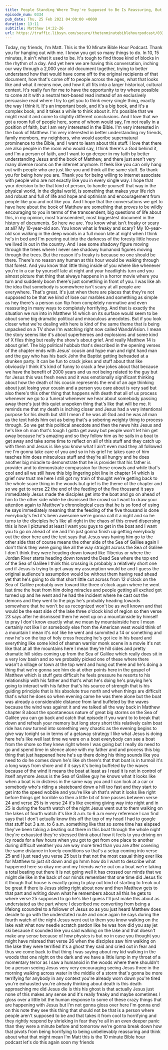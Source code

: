 ```yaml
---
title: People Standing Where They're Supposed to Be Is Reassuring, But the Same Person Standing Where They're Not Supposed to Be Is Horrifying
episode_num: 0334
pub_date: Thu, 25 Feb 2021 04:00:00 +0000
duration: 13:11
subtitle: Matthew 14:22-26
url: https://traffic.libsyn.com/secure/thetenminutebiblehourpodcast/0334_-_People_Standing_Where_Theyre_Supposed_to_Be_Is_Reassuring_But_the_Same_Person_Standing_Where_Theyre_Not_Supposed_to_Be_Is_Horrifying.mp3
---
```


 Today, my friends, I'm Matt. This is the 10 Minute Bible Hour Podcast. Thank you for hanging out with me. I know you got so many things to do. In 10, 15 minutes, it ain't what it used to be. It's tough to find those kind of blocks in the rhythm of a day. And yet here we are having this conversation, inching our way through a 2,000 year old document together, trying to better understand how that would have come off to the original recipients of that document, how that's come off to people across the ages, what that looks like and what it means now, and how it all fits into a larger historical, cultural context. It's really fun for me to have the opportunity to try where possible to come at it with a neutral text-based read instead of an exclusively persuasive read where I try to get you to think every single thing, exactly the way I think it. It's an important book, and it's a big book, and it's a complex book, and it takes a while to think about it. It's possible that we might read it and come to slightly different conclusions. And I love that we got a room full of people here, some of whom would say, I'm not really in a position of faith, but I am very interested in the Bible. I'm very interested in the book of Matthew. I'm very interested in better understanding my friends, family members, my neighbors, who would ascribe supernatural prominence to the Bible, and I want to learn about this stuff. I love that there are also people in the room who would say, I think there's a God behind it, and I'm a person of faith, and I want to go deeper in my faith by better understanding Jesus and the book of Matthew, and there just aren't very many diverse rooms on the internet anymore. It feels like you can only hang out with people who are just like you and think all the same stuff. So thank you for being how you are. Thank you for being willing to internet associate with people who are not exactly like you in every single way. I hope that your decision to be that kind of person, to handle yourself that way in the physical world, in the digital world, is something that makes your life rich and robust and full of life and hope and optimism and encouragement from people like you and not like you. And I hope that the conversations we get to have here about the book of Matthew are something that proves to be wildly encouraging to you in terms of the transcendent, big questions of life about this, in my opinion, most transcendent, most biggestest document in the history of documents. So here we are. You know what isn't freaky or scary at all? My 10-year-old son. You know what is freaky and scary? My 10-year-old son walking in the deep woods in a full moon late at night when I think he's in bed and I'm peering out into the darkness of the foresty little house we lived in out in the country. And I see some shadowy figure moving through the trees where I never see shadowy humanoid figures moving through the trees. But the reason it's freaky is because no one should be there. There's no reason any human at this hour would be walking through that forest. And you know that little thing inside of you where like whenever you're in a car by yourself late at night and your headlights turn and you almost picture that thing that always happens in a horror movie where you turn and suddenly boom there's just something in front of you. I was like ah the idea that somebody is somewhere isn't scary at all people are everywhere. That's great. It's just when there are places that they're not supposed to be that we kind of lose our marbles and something as simple as hey there's a person can flip from completely normative and even reassuring in many ways to completely horrifying. And that is exactly the situation we run into in Matthew 14 which on its surface would seem to be about some big dramatic political and miraculous anecdotes. But if you look closer what we're dealing with here is kind of the same theme that is being unpacked on a TV show I'm watching right now called WandaVision. I mean the story seems like it's about superheroes and explosions and some kind of X files thing but really the show's about grief. And really Matthew 14 is about grief. The big political hubbub that's described in the opening verses of the chapter ends with Jesus' cousin and hype man and right hand man and the guy who has his back John the Baptist getting beheaded at a drunken party. It can be fun to crack jokes and stuff about that like obviously I think it's kind of funny to crack a few jokes about that because we have the benefit of 2000 years and us not being related to the guy but for Jesus this was fresh news and it was emotionally significant thinking about how the death of his cousin represents the end of an age thinking about just losing your cousin and a person you care about is very sad but also there's this other thing that happens with death that all of us process whenever we go to a funeral whenever we hear about somebody passing away there's just this quiet unspoken thing that's like that will be me. It reminds me that my death is inching closer and Jesus had a very intentional purpose for his death but still I mean if he was all God and he was all man as the text holds him out as being that's a sobering weighty thing to process through. So we get this political anecdote and then the news hits Jesus and he's like oh man that's tough I gotta get away but people won't let him get away because he's amazing and so they follow him as he sails in a boat to get away and take some time to reflect on all of this stuff and they catch up with them and Jesus is like you know what I ain't even mad they all followed me I'm gonna take care of you and so in his grief he takes care of him teaches him does miraculous stuff and they're all hungry and he does another big miracle to demonstrate that he is provider that his father is provider and to demonstrate compassion for these crowds and while that's cool and all we still have this big lingering plot line in chapter 14 which is grief now trust me here I still got my train of thought we're getting back to the whole scare thing in the woods but grief is the theme of the chapter and so we get to verse 22 the end of the feeding of the five thousand it says immediately Jesus made the disciples get into the boat and go on ahead of him to the other side while he dismissed the crowd so I want to draw your attention again to Matthew's chronological cues that he is so fond of using he says immediately meaning that the feeding of the five thousand is done everybody's fed it's been awesome we're gonna call it a night and so he turns to the disciples he's like all right in the chaos of this crowd dispersing this is how I pictured at least I want you guys to get in the boat and I want you to go on ahead of me and I'm just gonna finish up getting everybody out the door here and the text says that Jesus was having him go to the other side that of course means the other side of the Sea of Galilee again I don't think they were going like all the way straight across the Sea of Galilee I don't think they were heading down toward like Tiberius or where the Jordan River starts heading down toward the Dead Sea where the top end of the Sea of Galilee I think this crossing is probably a relatively short one and if Jesus is trying to get away my assumption would be and I guess the original audience's assumption would be without them having read ahead yet that he's going to do that short little cut across from 12 o'clock on the Sea of Galilee probably over toward like three o'clock again where he went last time the heat from him doing miracles and people getting all excited got turned up and he went and he had the incident where he cast out the demons and they went to the pigs he's probably heading towards somewhere that he won't be as recognized won't be as well known and that would be the east side of the lake three o'clock kind of region so then verse 23 says after he dismissed them he went up on a mountainside by himself to pray I don't know exactly what we mean by mountainside here I mean certainly not like I or somebody else from the American west would think of a mountain I mean it's not like he went and summited a 14 or something and now he's on the top of holy cross freezing he's got ice in his beard and everything like some kind of shaman warrior monk scene in a movie it's not like that at all the mountains here I mean they're hill sides and pretty dramatic hill sides coming up from the Sea of Galilee which really does sit in a very low basin and so we probably picked one of these where there wasn't a village or town at the top went and hung out there and he's doing a thing that we're gonna see him do at other points here in the gospel of Matthew which is stuff gets difficult he feels pressure he resorts to his relationship with his father and that's what he's doing he's praying he's going to interact with his father that's his source of strength that is his guiding principle that is his absolute true north and when things are difficult that's what he does so when evening came he was there alone but the boat was already a considerable distance from land buffeted by the waves because the wind was against it and we talked all the way back in Matthew chapter 8 about the spontaneous nature of great big storms on the Sea of Galilee you can go back and catch that episode if you want to to break that down and refresh your memory but long story short this relatively calm boat ride has now turned into something very chaotic as the evening begins to give way tonight so in terms of a getaway strategy I like what Jesus is doing here he's like well last time we were on a boat everybody can see a boat from the shore so they knew right where I was going but I really do need to go and spend time in silence alone with my father and and process this big thing that just happened here he's up there doing his thing sounds like you need to do he comes down he's like oh there's that that boat is in turmoil it's a long ways from shore and if it says it's being buffeted by the waves because of the wind it means the boat at least as I read it is not in control of itself anymore Jesus is the Sea of Galilee guy he knows what it looks like when a boat is in distress in the same way you and I can look at a car or somebody who's riding a skateboard down a hill too fast and they start to get into the speed wobble and you're like uh that's what it looks like right before things get horrible so then a little bit of time passes between verse 24 and verse 25 is in verse 24 it's like evening giving way into night and in 25 is during the fourth watch of the night Jesus went out to them walking on the lakes of fourth watch it's like 3 a.m. to 6 a.m every reference I can find says that I don't actually know this off the top of my head I had to google that stuff but 3 a.m. to 6 a.m. something like that so some time has elapsed they've been taking a beating out there in this boat through the whole night they're exhausted they're stressed think about how it feels to you driving on icy roads for a few hours when you got to get from one place to another during difficult weather you are way more tired than you are after covering the same distance in lovely conditions so that's a setup coming into verse 25 and I just read you verse 25 but is that not the most casual thing ever like for Matthew to just sit down and go hmm how do I want to describe what happened here so okay me and my friends we're out on a boat we're taking a total beating out there it is not going well it has crossed our minds that we might die like in the back of our minds remember that one time did Jesus fix it though that house is exactly going to play out kind of starting to freak out be great if there is Jesus siding right about now and then Matthew gets to that part and writing down what he remembers about all this he gets to where verse 25 supposed to go he's like I guess I'll just make this about as understated as the part where I described me converting from being a lifelong scoundrel to a follower of Jesus so as you just heard Matthew does decide to go with the understated route and once again he says during the fourth watch of the night Jesus went out to them you know walking on the lake wait what now needle scratch pardon like he was how did you say jet ski because it sounded like you said walking on the lake and that doesn't make any sense because of how physics is but no in case you thought you might have misread that verse 26 when the disciples saw him walking on the lake they were terrified it's a ghost they said and cried out in fear and thus we come back to that thing I was saying about my kid walking in the woods that one night on the dark and we have a little lump in my throat of a momentary terror as I saw a humanoid in the woods where there shouldn't be a person seeing Jesus very very encouraging seeing Jesus three in the morning walking across water in the middle of a storm that's gonna be more terrifying for anybody in any context you're already worn down you're tired you're exhausted you're already thinking about death is this death approaching me did Jesus die is this his ghost is that actually Jesus just none of this makes any sense and it's really freaky and maybe sometimes I gloss over a little bit the human response to some of these crazy things that are happening with Jesus but I'm not gonna gloss over here I'm gonna end on this note they see this thing that should not be that is a person where people aren't supposed to be and that takes it from cool to horrifying and they rightly respond by shrieking in fear they're all in an even deeper panic than they were a minute before and tomorrow we're gonna break down how that pivots from being horrifying to being unbelievably reassuring and think about what that might mean I'm Matt this is the 10 minute Bible hour podcast let's do this again soon my friends